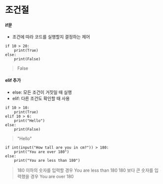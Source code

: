 조건절 
==

#### if문
+ 조건에 따라 코드를 실행할지 결정하는 제어
```
if 10 > 20:
    print(True)
else:
    print(False)
```
> False
#### elif 추가
+ else: 모든 조건이 거짓일 때 실행
+ elif: 다른 조건도 확인할 때 사용
```
if 10 > 10:
    print(True)
elif 10 > 6:
    print("Hello")
else:
    print(False)
```
> "Hello"
```
if int(input("How tall are you in cm?")) > 180:
    print("You are over 180")
else:
    print("You are less than 180")
```
> 180 이하의 숫자를 입력할 경우 You are less than 180
> 180 보다 큰 숫자를 입력했을 경우 You are over 180

